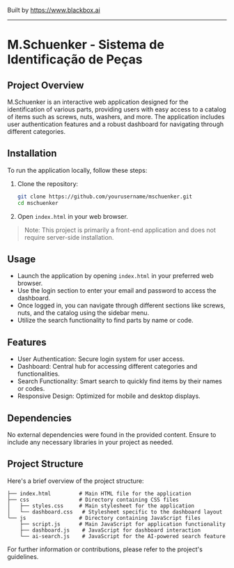 
Built by https://www.blackbox.ai

---

# M.Schuenker - Sistema de Identificação de Peças

## Project Overview
M.Schuenker is an interactive web application designed for the identification of various parts, providing users with easy access to a catalog of items such as screws, nuts, washers, and more. The application includes user authentication features and a robust dashboard for navigating through different categories.

## Installation
To run the application locally, follow these steps:

1. Clone the repository:
   ```bash
   git clone https://github.com/yourusername/mschuenker.git
   cd mschuenker
   ```

2. Open `index.html` in your web browser.

> Note: This project is primarily a front-end application and does not require server-side installation.

## Usage
- Launch the application by opening `index.html` in your preferred web browser.
- Use the login section to enter your email and password to access the dashboard.
- Once logged in, you can navigate through different sections like screws, nuts, and the catalog using the sidebar menu.
- Utilize the search functionality to find parts by name or code.

## Features
- User Authentication: Secure login system for user access.
- Dashboard: Central hub for accessing different categories and functionalities.
- Search Functionality: Smart search to quickly find items by their names or codes.
- Responsive Design: Optimized for mobile and desktop displays.

## Dependencies
No external dependencies were found in the provided content. Ensure to include any necessary libraries in your project as needed.

## Project Structure
Here's a brief overview of the project structure:

```
├── index.html         # Main HTML file for the application
├── css                # Directory containing CSS files
│   ├── styles.css     # Main stylesheet for the application
│   └── dashboard.css   # Stylesheet specific to the dashboard layout
└── js                 # Directory containing JavaScript files
    ├── script.js      # Main JavaScript for application functionality
    ├── dashboard.js    # JavaScript for dashboard interaction
    └── ai-search.js    # JavaScript for the AI-powered search feature
```

For further information or contributions, please refer to the project's guidelines.
